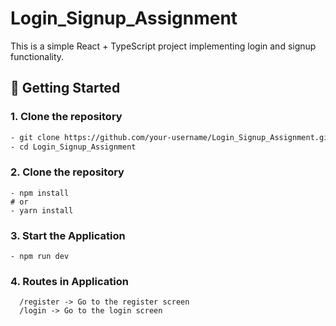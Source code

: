 # Login_Signup_Assignment

This is a simple React + TypeScript project implementing login and signup functionality.

## 🚀 Getting Started

### 1. Clone the repository
```Bash
- git clone https://github.com/your-username/Login_Signup_Assignment.git
- cd Login_Signup_Assignment
```

### 2. Clone the repository
```Dependencies
- npm install
# or
- yarn install
```

### 3. Start the Application
```Start
- npm run dev
```

### 4. Routes in Application
```
  /register -> Go to the register screen
  /login -> Go to the login screen

```
